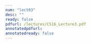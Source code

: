 ```yaml
---
num: "lect03"
desc: ""
ready: false
pdfurl: /lectures/CS16_Lecture3.pdf
annotatedpdfurl: 
annotatedready: false
---
```


